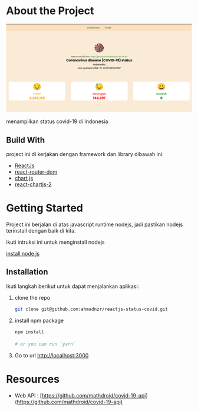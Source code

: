 # About the Project

![web dashboard](src/img/dashboard.png)

menampilkan status covid-19 di Indonesia

## Build With

project ini di kerjakan dengan framework dan library dibawah ini:

- [ReactJs](https://reactjs.org/)
- [react-router-dom](https://reactrouter.com/docs/en/v6)
- [chart.js](https://www.chartjs.org/)
- [react-chartjs-2](https://react-chartjs-2.netlify.app/)

# Getting Started

Project ini berjalan di atas javascript runtime nodejs, jadi pastikan nodejs terinstall dengan baik di kita.

ikuti intruksi ini untuk menginstall nodejs

[install node js](https://nodejs.org/en/)

## Installation

Ikuti langkah berikut untuk dapat menjalankan aplikasi:

1. clone the repo
   ```sh
   git clone git@github.com:ahmadnzr/reactjs-status-covid.git
   ```
2. install npm package

   ```sh
   npm install

   # or you can run `yarn`
   ```

3. Go to url [http://localhost:3000](http://localhost:3000)

# Resources

- Web API : [https://github.com/mathdroid/covid-19-api](https://github.com/mathdroid/covid-19-api)
